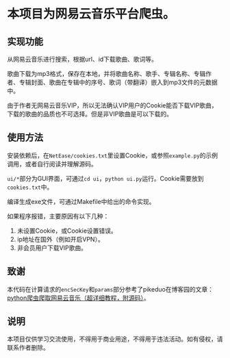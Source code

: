 # 本项目为网易云音乐平台爬虫。

## 实现功能

从网易云音乐进行搜索，根据url、id下载歌曲、歌词等。

歌曲下载为mp3格式，保存在本地，并将歌曲名称、歌手、专辑名称、专辑作者、专辑封面、歌曲在专辑中的序号、歌词（带翻译）嵌入到mp3文件的元数据中。

由于作者无网易云音乐VIP，所以无法确认VIP用户的Cookie能否下载VIP歌曲，下载的歌曲的品质也不可选择。但是非VIP歌曲是可以下载的。

## 使用方法

安装依赖后，在`NetEase/cookies.txt`里设置Cookie，或参照`example.py`的示例调用，或者自行阅读并理解源码。

`ui/*`部分为GUI界面，可通过`cd ui`，`python ui.py`运行。Cookie需要放到`cookies.txt`中。

编译生成exe文件，可通过Makefile中给出的命令实现。

如果程序报错，主要原因有以下几种：

1. 未设置Cookie，或Cookie设置错误。
2. ip地址在国外（例如开启VPN）。
3. 非会员用户下载VIP歌曲。

## 致谢

本代码在计算请求的`encSecKey`和`params`部分参考了pikeduo在博客园的文章：[python爬虫爬取网易云音乐（超详细教程，附源码）](https://www.cnblogs.com/pikeduo/p/16938738.html)。

## 说明

本项目仅供学习交流使用，不得用于商业用途，不得用于违法活动。如有侵权，请联系作者删除。

